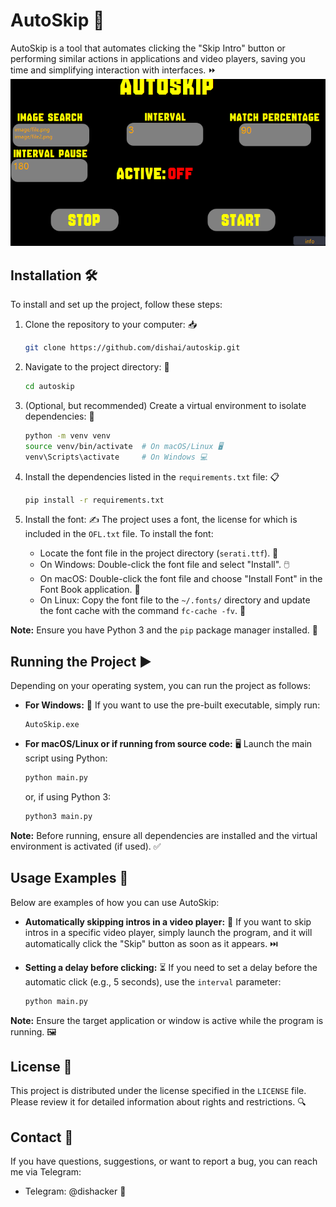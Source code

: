 # AutoSkip 🚀

AutoSkip is a tool that automates clicking the "Skip Intro" button or performing similar actions in applications and video players, saving you time and simplifying interaction with interfaces. ⏩
![](https://github.com/DISHAI/autoskip/blob/main/image/DemoImage.png?raw=true)

## Installation 🛠️

To install and set up the project, follow these steps:

1. Clone the repository to your computer: 📥
   ```bash
   git clone https://github.com/dishai/autoskip.git
   ```

2. Navigate to the project directory: 📂
   ```bash
   cd autoskip
   ```

3. (Optional, but recommended) Create a virtual environment to isolate dependencies: 🧪
   ```bash
   python -m venv venv
   source venv/bin/activate  # On macOS/Linux 🖥️
   venv\Scripts\activate     # On Windows 💻
   ```

4. Install the dependencies listed in the `requirements.txt` file: 📋
   ```bash
   pip install -r requirements.txt
   ```

5. Install the font: ✍️
   The project uses a font, the license for which is included in the `OFL.txt` file. To install the font:
   - Locate the font file in the project directory (`serati.ttf`). 📄
   - On Windows: Double-click the font file and select "Install". 🖱️
   - On macOS: Double-click the font file and choose "Install Font" in the Font Book application. 🍎
   - On Linux: Copy the font file to the `~/.fonts/` directory and update the font cache with the command `fc-cache -fv`. 🐧

**Note:** Ensure you have Python 3 and the `pip` package manager installed. 🐍

## Running the Project ▶️

Depending on your operating system, you can run the project as follows:

- **For Windows:** 💾
  If you want to use the pre-built executable, simply run:
  ```
  AutoSkip.exe
  ```

- **For macOS/Linux or if running from source code:** 🖥️
  Launch the main script using Python:
  ```bash
  python main.py
  ```
  or, if using Python 3:
  ```bash
  python3 main.py
  ```

**Note:** Before running, ensure all dependencies are installed and the virtual environment is activated (if used). ✅

## Usage Examples 📖

Below are examples of how you can use AutoSkip:

- **Automatically skipping intros in a video player:** 🎥
  If you want to skip intros in a specific video player, simply launch the program, and it will automatically click the "Skip" button as soon as it appears. ⏭️

- **Setting a delay before clicking:** ⏳
  If you need to set a delay before the automatic click (e.g., 5 seconds), use the `interval` parameter:
  ```bash
  python main.py
  ```

**Note:** Ensure the target application or window is active while the program is running. 🖼️

## License 📜

This project is distributed under the license specified in the `LICENSE` file. Please review it for detailed information about rights and restrictions. 🔍

## Contact 📩

If you have questions, suggestions, or want to report a bug, you can reach me via Telegram:

- Telegram: @dishacker 💬

